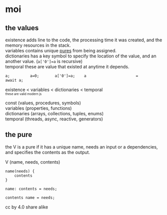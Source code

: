 # moi

## the values
existence adds line to the code, the processing time it was created, and the memory resources in the stack.\
variables contains unique [pures](#the-pure) from being assigned.\
dictionaries has a key symbol to specify the location of the value, and an another value. (`a['0']=a` is recursive)\
temporal these are value that existed at anytime it depends.

    a;         a=0;       a['0']=a;    a                      =                                               await a;
existence < variables < dictionaries < temporal\
<sup><sub>these are valid modern js</sub></sup>

const (values, procedures, symbols)\
variables (properties, functions)\
dictionaries (arrays, collections, tuples, enums)\
temporal (threads, async, reactive, generators)

## the pure
the V is a pure if it has a unique name, needs an input or a dependencies, and specifies the contents as the output.

V (name, needs, contents)
```
name(needs) {
    contents
}
```
```
name: contents = needs;
```
```
contents name = needs;
``` 
    
cc by 4.0 share alike
